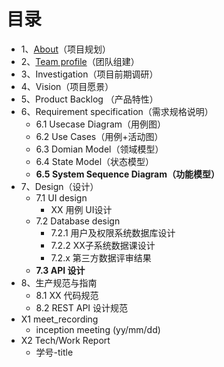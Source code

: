 # 目录

  

- 1、[About](https://sysu-sasd-project.github.io/dashboard/01-about)（项目规划）
- 2、[Team profile](https://sysu-sasd-project.github.io/dashboard/02-team-profile)（团队组建）
- 3、Investigation（项目前期调研）
- 4、Vision（项目愿景）
- 5、Product Backlog （产品特性）
- 6、Requirement specification（需求规格说明）
  - 6.1 Usecase Diagram（用例图）
  - 6.2 Use Cases（用例+活动图）
  - 6.3 Domian Model（领域模型）
  - 6.4 State Model（状态模型）
  - **6.5 System Sequence Diagram（功能模型）**
- 7、Design（设计）
  - 7.1 UI design
    - XX 用例 UI设计
  - 7.2 Database design
    - 7.2.1 用户及权限系统数据库设计
    - 7.2.2 XX子系统数据课设计
    - 7.2.x 第三方数据评审结果
  - **7.3 API 设计**
- 8、生产规范与指南
  - 8.1 XX 代码规范
  - 8.2 REST API 设计规范
- X1 meet_recording
  - inception meeting (yy/mm/dd)
- X2 Tech/Work Report
  - 学号-title